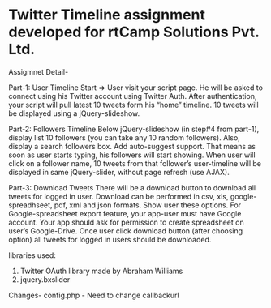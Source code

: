 Twitter Timeline assignment developed for rtCamp Solutions Pvt. Ltd.
====================================================================
Assigmnet Detail-

Part-1: User Timeline
Start => User visit your script page.
He will be asked to connect using his Twitter account using Twitter Auth.
After authentication, your script will pull latest 10 tweets form his “home” timeline.
10 tweets will be displayed using a jQuery-slideshow.


Part-2: Followers Timeline
Below jQuery-slideshow (in step#4 from part-1), display list 10 followers (you can take any 10 random followers).
Also, display a search followers box. Add auto-suggest support. That means as soon as user starts typing, his followers will start showing.
When user will click on a follower name, 10 tweets from that follower’s user-timeline will be displayed in same jQuery-slider, without page refresh (use AJAX).

Part-3: Download Tweets
There will be a download button to download all tweets for logged in user.
Download can be performed in csv, xls, google-spreadhseet, pdf, xml and json formats. Show user these options.
For Google-spreadsheet export feature, your app-user must have Google account. Your app should ask for permission to create spreadsheet on user’s Google-Drive.
Once user click download button (after choosing option) all tweets for logged in users should be downloaded.


libraries used: 
1. Twitter OAuth library made by Abraham Williams
2. jquery.bxslider 


Changes-
config.php - Need to change callbackurl
